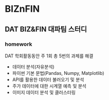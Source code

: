 # BIZnFIN
## DAT BIZ&amp;FIN 대파팀 스터디  
### homework  
DAT 학회활동동안 주 1회 총 5번의 과제를 해결
- 데이터 분석(자유분석)
- 파이썬 기본 문법(Pandas, Numpy, Matplotlib)
- API를 활용한 데이터 불러오기 및 분석
- 주가 데이터에 대한 시계열 예측 및 분석
- 이미지 데이터 분석 및 클러스터링

